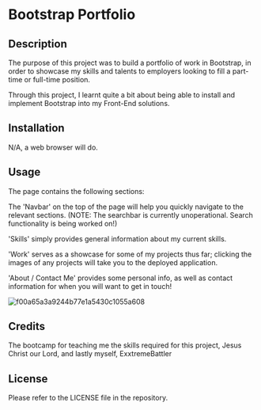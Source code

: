 # Bootstrap Portfolio

## Description

The purpose of this project was to build a portfolio of work in Bootstrap, in order to showcase my skills and talents to employers looking to fill a part-time or full-time position.

Through this project, I learnt quite a bit about being able to install and implement Bootstrap into my Front-End solutions.
## Installation

N/A, a web browser will do.

## Usage

The page contains the following sections:

The 'Navbar' on the top of the page will help you quickly navigate to the relevant sections. 
(NOTE: The searchbar is currently unoperational. Search functionality is being worked on!)

'Skills' simply provides general information about my current skills.

'Work' serves as a showcase for some of my projects thus far; clicking the images of any projects will take you to the deployed application.

'About / Contact Me' provides some personal info, as well as contact information for when you will want to get in touch!

![f00a65a3a9244b77e1a5430c1055a608](https://user-images.githubusercontent.com/69109391/211541821-d264e5d8-fadd-49d3-97bf-c6485dbafbf8.gif)

## Credits

The bootcamp for teaching me the skills required for this project, Jesus Christ our Lord, and lastly myself, ExxtremeBattler 

## License

Please refer to the LICENSE file in the repository.


